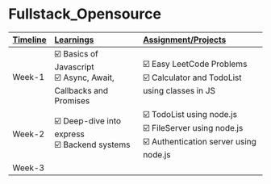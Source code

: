 # Fullstack_Opensource

| <u>Timeline</u> | <u>Learnings</u>                                             | <u>Assignment/Projects</u>                                   |
| --------------- | :----------------------------------------------------------- | :----------------------------------------------------------- |
| Week-1          | ☑️ Basics of Javascript<br />☑️ Async, Await, Callbacks and Promises<br /> | ☑️ Easy LeetCode Problems<br />☑️ Calculator and TodoList using classes in JS |
| Week-2          | ☑️ Deep-dive into express<br />☑️ Backend systems              | ☑️ TodoList using node.js<br />☑️ FileServer using node.js<br />☑️ Authentication server using node.js |
| Week-3                |                                                              |                                                              |
